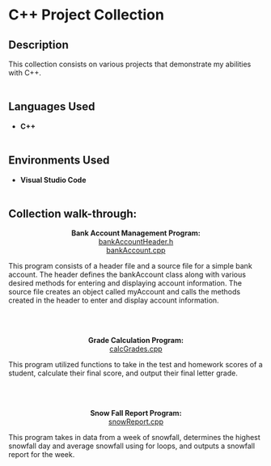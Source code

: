 <h1>C++ Project Collection</h1>


<h2>Description</h2>
This collection consists on various projects that demonstrate my abilities with C++.
<br />
<br />

<h2>Languages Used</h2>

- <b>C++</b><br><br>

<h2>Environments Used </h2>

- <b>Visual Studio Code</b><br><br>

<h2>Collection walk-through:</h2>

<p align="center">
<b>Bank Account Management Program:</b><br/>
<a href="https://github.com/keganpremuda/CppProjects/blob/main/bankAccountHeader.h">bankAccountHeader.h</a><br>
<a href="https://github.com/keganpremuda/CppProjects/blob/main/bankAccount.cpp">bankAccount.cpp</a><br></p>
<p align="left">
This program consists of a header file and a source file for a simple bank account. The header defines the bankAccount class along with various desired methods for entering and displaying account information.
The source file creates an object called myAccount and calls the methods created in the header to enter and display account information.</p>
<br />
<br />
<p align="center">
<b>Grade Calculation Program:</b><br/>
<a href="https://github.com/keganpremuda/CppProjects/blob/main/calcGrades.cpp">calcGrades.cpp</a><br></p>
<p align="left">
This program utilized functions to take in the test and homework scores of a student, calculate their final score, and output their final letter grade.</p>
<br />
<br />
<p align="center">
<b>Snow Fall Report Program:</b><br/>
<a href="https://github.com/keganpremuda/CppProjects/blob/main/snowReport.cpp">snowReport.cpp</a><br></p>
<p align="left">
This program takes in data from a week of snowfall, determines the highest snowfall day and average snowfall using for loops, and outputs a snowfall report for the week.</p>
<br />
</p>

<!--
 ```diff
- text in red
+ text in green
! text in orange
# text in gray
@@ text in purple (and bold)@@
```
--!>
